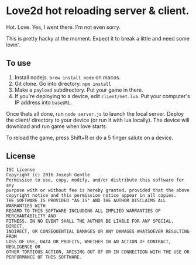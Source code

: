 # Love2d hot reloading server & client.

Hot. Love. Yes, I went there. I'm not even sorry.

This is pretty hacky at the moment. Expect it to break a little and need some lovin'.

## To use

1. Install nodejs. `brew install node` on macos.
2. Git clone. Go into directory. `npm install`
3. Make a `payload` subdirectory. Put your game in there.
4. If you're deploying to a device, edit `client/net.lua`. Put your computer's IP address into `baseURL`.

Once thats all done, run `node server.js` to launch the local server. Deploy
the client/ directory to your device (or run it with lua locally). The device
will download and run game when love starts.

To reload the game, press Shift+R or do a 5 finger salute on a device.


## License

```
ISC License
Copyright (c) 2016 Joseph Gentle
Permission to use, copy, modify, and/or distribute this software for any
purpose with or without fee is hereby granted, provided that the above
copyright notice and this permission notice appear in all copies.
THE SOFTWARE IS PROVIDED "AS IS" AND THE AUTHOR DISCLAIMS ALL WARRANTIES WITH
REGARD TO THIS SOFTWARE INCLUDING ALL IMPLIED WARRANTIES OF MERCHANTABILITY AND
FITNESS. IN NO EVENT SHALL THE AUTHOR BE LIABLE FOR ANY SPECIAL, DIRECT,
INDIRECT, OR CONSEQUENTIAL DAMAGES OR ANY DAMAGES WHATSOEVER RESULTING FROM
LOSS OF USE, DATA OR PROFITS, WHETHER IN AN ACTION OF CONTRACT, NEGLIGENCE OR
OTHER TORTIOUS ACTION, ARISING OUT OF OR IN CONNECTION WITH THE USE OR
PERFORMANCE OF THIS SOFTWARE.
```
